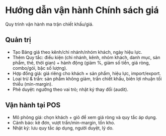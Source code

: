 # Hướng dẫn vận hành Chính sách giá

Quy trình vận hành ma trận chiết khấu/giá.

## Quản trị
- Tạo Bảng giá theo kênh/chi nhánh/nhóm khách, ngày hiệu lực.
- Thêm Quy tắc: điều kiện (chi nhánh, kênh, nhóm khách, danh mục, sản phẩm, thẻ, thời gian) + hành động (giảm %, giảm số tiền, giá ròng, combo/gói, bậc số lượng).
- Hợp đồng giá: giá riêng cho khách × sản phẩm, hiệu lực, import/export.
- Loại trừ & trần: sản phẩm không giảm, trần chiết khấu, biên lợi nhuận tối thiểu (min-margin).
- Phê duyệt: ngưỡng theo vai trò; nhật ký thay đổi (audit).

## Vận hành tại POS
- Mô phỏng giá: chọn khách + giỏ để xem giá ròng và quy tắc áp dụng.
- Cảnh báo: kê đơn, vượt trần/min-margin, tồn kho.
- Nhật ký: lưu quy tắc áp dụng, người duyệt, lý do.
